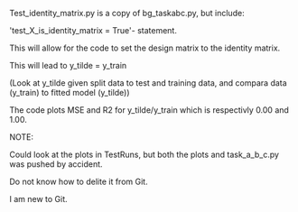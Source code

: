 Test_identity_matrix.py is a copy of bg_taskabc.py, but include:

'test_X_is_identity_matrix = True'- statement. 

This will allow for the code to set the design matrix to the identity matrix.

This will lead to y_tilde = y_train

(Look at y_tilde given split data to test and training data, and compara data (y_train) to fitted model (y_tilde))

The code plots MSE and R2 for y_tilde/y_train which is respectivly 0.00 and 1.00.


NOTE:

Could look at the plots in TestRuns, but both the plots and task_a_b_c.py was pushed by accident. 

Do not know how to delite it from Git. 

I am new to Git.
